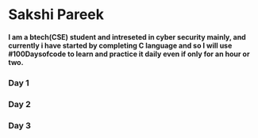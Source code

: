 # Sakshi Pareek

#### I am a btech(CSE) student and intreseted in cyber security mainly, and currently i have started by completing C language and so I will use #100Daysofcode to learn and practice it daily even if only for an hour or two.
### Day 1


### Day 2


### Day 3
